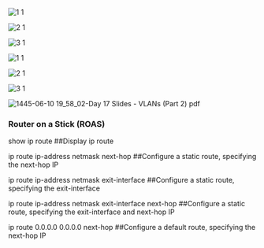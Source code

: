 
![1 1](https://github.com/0xVoLk/CCNA-Note/assets/100092212/14add916-eefc-4a54-baf2-6935251725ab)

![2 1](https://github.com/0xVoLk/CCNA-Note/assets/100092212/b5df2999-5502-496a-890d-77d86d5e3f8f)

![3 1](https://github.com/0xVoLk/CCNA-Note/assets/100092212/7ca26e09-d131-44c7-bbf3-a84646e5b136)

![1 1](https://github.com/0xVoLk/CCNA-Note/assets/100092212/9e31ec88-78c3-4974-a178-96146d2fe484)

![2 1](https://github.com/0xVoLk/CCNA-Note/assets/100092212/48416a9f-6018-445b-b756-078f3e51fbf5)

![3 1](https://github.com/0xVoLk/CCNA-Note/assets/100092212/ee75d893-120e-4753-ae9f-9a430c888260)

![1445-06-10 19_58_02-Day 17 Slides - VLANs (Part 2) pdf](https://github.com/0xVoLk/CCNA-Note/assets/100092212/febff6e8-ac1b-4f87-803d-09578a06e73c)

### Router on a Stick (ROAS)

show ip route ##Display ip route

ip route ip-address netmask next-hop ##Configure a static route, specifying the next-hop IP

ip route ip-address netmask exit-interface ##Configure a static route, specifying the exit-interface

ip route ip-address netmask exit-interface next-hop ##Configure a static route, specifying the exit-interface and next-hop IP

ip route 0.0.0.0 0.0.0.0 next-hop ##Configure a default route, specifying the next-hop IP
